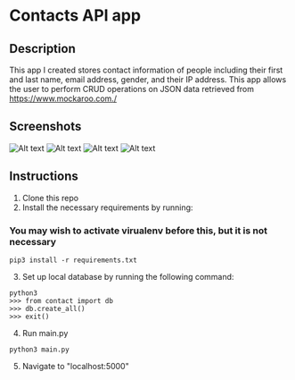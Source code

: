# Contacts API app

## Description
This app I created stores contact information of people including their first and last name, email address, gender, and their IP address.
This app allows the user to perform CRUD operations on JSON data retrieved from https://www.mockaroo.com./

## Screenshots

![Alt text](https://i.postimg.cc/jSfWZC90/Contacts-overview.png "Contact Overview")
![Alt text](https://i.postimg.cc/rF3015fN/Edit-Contacts.png "Edit Contact")
![Alt text](https://i.postimg.cc/gdpygd0Y/Add-Contacts.png "Add Contact")
![Alt text](https://i.postimg.cc/SNJYYgfK/Delete-contacts.png "Delete Contact")


## Instructions
1. Clone this repo
2. Install the necessary requirements by running:
### You may wish to activate virualenv before this, but it is not necessary
```
pip3 install -r requirements.txt
```
3. Set up local database by running the following command:
```
python3
>>> from contact import db
>>> db.create_all()
>>> exit()
```
4. Run main.py 

```
python3 main.py
```
5. Navigate to "localhost:5000"

